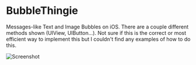 BubbleThingie
=============

Messages-like Text and Image Bubbles on iOS. There are a couple different methods shown (UIView, UIButton...). Not sure if this is the correct or most efficient way to implement this but I couldn't find any examples of how to do this.

![Screenshot](https://raw.github.com/tkirby/BubbleThingie/master/doc/screenshot.png "Bubbles!")



